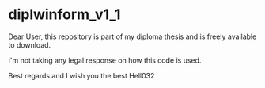 # diplwinform_v1_1
Dear User,
this repository is part of my diploma thesis and is freely available to download. 

I'm not taking any legal response on how this code is used.

Best regards and I wish you the best 
Hell032
